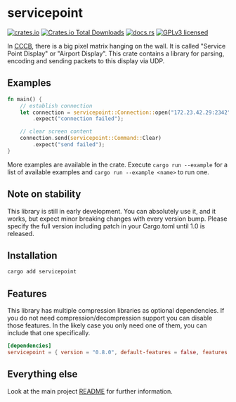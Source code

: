 # servicepoint

[![crates.io](https://img.shields.io/crates/v/servicepoint.svg)](https://crates.io/crates/servicepoint)
[![Crates.io Total Downloads](https://img.shields.io/crates/d/servicepoint)](https://crates.io/crates/servicepoint)
[![docs.rs](https://img.shields.io/docsrs/servicepoint)](https://docs.rs/servicepoint/latest/servicepoint/)
[![GPLv3 licensed](https://img.shields.io/crates/l/servicepoint)](../../LICENSE)

In [CCCB](https://berlin.ccc.de/), there is a big pixel matrix hanging on the wall. It is called  "Service Point
Display" or "Airport Display".
This crate contains a library for parsing, encoding and sending packets to this display via UDP.

## Examples

```rust
fn main() {
    // establish connection
    let connection = servicepoint::Connection::open("172.23.42.29:2342")
        .expect("connection failed");

    // clear screen content
    connection.send(servicepoint::Command::Clear)
        .expect("send failed");
}
```

More examples are available in the crate. 
Execute `cargo run --example` for a list of available examples and `cargo run --example <name>` to run one.

## Note on stability

This library is still in early development.
You can absolutely use it, and it works, but expect minor breaking changes with every version bump.
Please specify the full version including patch in your Cargo.toml until 1.0 is released.

## Installation

```bash
cargo add servicepoint
```

## Features

This library has multiple compression libraries as optional dependencies.
If you do not need compression/decompression support you can disable those features.
In the likely case you only need one of them, you can include that one specifically.

```toml
[dependencies]
servicepoint = { version = "0.8.0", default-features = false, features = ["compression-bz"] }
```

## Everything else

Look at the main project [README](https://github.com/cccb/servicepoint/blob/main/README.md) for further information.
